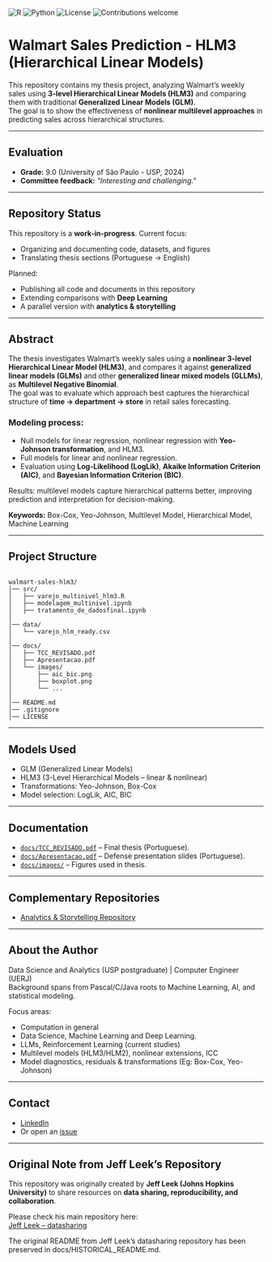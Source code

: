 ![R](https://img.shields.io/badge/R-4.4.0-blue?logo=r)
![Python](https://img.shields.io/badge/Python-3.10-blue?logo=python)
![License](https://img.shields.io/github/license/celsomsilva/datasharing)
![Contributions welcome](https://img.shields.io/badge/contributions-welcome-brightgreen.svg)



# Walmart Sales Prediction - HLM3 (Hierarchical Linear Models)  

This repository contains my thesis project, analyzing Walmart’s weekly sales using **3-level Hierarchical Linear Models (HLM3)** and comparing them with traditional **Generalized Linear Models (GLM)**.  
The goal is to show the effectiveness of **nonlinear multilevel approaches** in predicting sales across hierarchical structures.  

---

## Evaluation

- **Grade:** 9.0 (University of São Paulo - USP, 2024)  
- **Committee feedback:** *"Interesting and challenging."*  

---

## Repository Status

This repository is a **work-in-progress**. Current focus:  
- Organizing and documenting code, datasets, and figures  
- Translating thesis sections (Portuguese → English)  

Planned:  
- Publishing all code and documents in this repository  
- Extending comparisons with **Deep Learning**  
- A parallel version with **analytics & storytelling**  

---

## Abstract

The thesis investigates Walmart’s weekly sales using a **nonlinear 3-level Hierarchical Linear Model (HLM3)**, and compares it against **generalized linear models (GLMs)** and other **generalized linear mixed models (GLLMs)**, as **Multilevel Negative Binomial**.  
The goal was to evaluate which approach best captures the hierarchical structure of **time → department → store** in retail sales forecasting.


### Modeling process:
- Null models for linear regression, nonlinear regression with **Yeo-Johnson transformation**, and HLM3.  
- Full models for linear and nonlinear regression.  
- Evaluation using **Log-Likelihood (LogLik)**, **Akaike Information Criterion (AIC)**, and **Bayesian Information Criterion (BIC)**.  

Results: multilevel models capture hierarchical patterns better, improving prediction and interpretation for decision-making.  

**Keywords:** Box-Cox, Yeo-Johnson, Multilevel Model, Hierarchical Model, Machine Learning  

---

## Project Structure
```

walmart-sales-hlm3/
│── src/
│   ├── varejo_multinivel_hlm3.R
│   ├── modelagem_multinivel.ipynb
│   ├── tratamento_de_dadosfinal.ipynb
│
│── data/
│   └── varejo_hlm_ready.csv
│
│── docs/
│   ├── TCC_REVISADO.pdf
│   ├── Apresentacao.pdf
│   └── images/
│       ├── aic_bic.png
│       ├── boxplot.png
│       └── ...
│
│── README.md
│── .gitignore
│── LICENSE

```

---

## Models Used
- GLM (Generalized Linear Models)  
- HLM3 (3-Level Hierarchical Models – linear & nonlinear)  
- Transformations: Yeo-Johnson, Box-Cox  
- Model selection: LogLik, AIC, BIC  

---

## Documentation
- [`docs/TCC_REVISADO.pdf`](docs/TCC_REVISADO.pdf) – Final thesis (Portuguese).  
- [`docs/Apresentacao.pdf`](docs/Apresentacao.pdf) – Defense presentation slides (Portuguese).  
- [`docs/images/`](docs/images/) – Figures used in thesis.  

---

## Complementary Repositories
- [Analytics & Storytelling Repository](https://github.com/celsomsilva/thesis-storytelling-usp)  

---

## About the Author

Data Science and Analytics (USP postgraduate) | Computer Engineer (UERJ)  
Background spans from Pascal/C/Java roots to Machine Learning, AI, and statistical modeling.  

Focus areas:  

- Computation in general 
- Data Science, Machine Learning and Deep Learning. 
- LLMs, Reinforcement Learning (current studies)  
- Multilevel models (HLM3/HLM2), nonlinear extensions, ICC  
- Model diagnostics, residuals & transformations (Eg: Box-Cox, Yeo-Johnson) 

---

## Contact
- [LinkedIn](https://linkedin.com/in/celso-m-silva)  
- Or open an [issue](https://github.com/celsomsilva/thesis-data-science-usp/issues)  

---

## Original Note from Jeff Leek’s Repository

This repository was originally created by **Jeff Leek (Johns Hopkins University)** to share resources on **data sharing, reproducibility, and collaboration**.  

Please check his main repository here:  
[Jeff Leek – datasharing](https://github.com/jtleek/datasharing) 
 
The original README from Jeff Leek’s datasharing repository has been preserved in docs/HISTORICAL_README.md.




